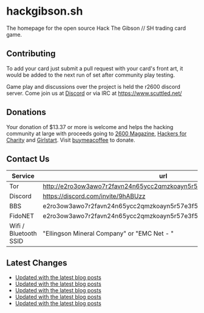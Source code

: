 # hackgibson.sh
The homepage for the open source Hack The Gibson // SH trading card game.


## Contributing

To add your card just submit a pull request with your card's front art, it would be added to the next run of set after community play testing.

Game play and discussions over the project is held the r2600 discord server. Come join us at [Discord](https://discord.com/invite/9hABUzz) or via IRC at https://www.scuttled.net/


## Donations

Your donation of $13.37 or more is welcome and helps the hacking community at large with proceeds going to [2600 Magazine](https://2600.com/), [Hackers for Charity](https://hackersforcharity.org) and [Girlstart](https://girlstart.org).  Visit [buymeacoffee](https://www.buymeacoffee.com/hackgibson.sh) to donate.


## Contact Us

Service | url
-|-
Tor | http://e2ro3ow3awo7r2favn24n65ycc2qmzkoayn5r57e3f56nvjwdcgg32ad.onion
Discord | https://discord.com/invite/9hABUzz
BBS | e2ro3ow3awo7r2favn24n65ycc2qmzkoayn5r57e3f56nvjwdcgg32ad.onion:23
FidoNET | e2ro3ow3awo7r2favn24n65ycc2qmzkoayn5r57e3f56nvjwdcgg32ad.onion:24554
Wifi / Bluetooth SSID | "Ellingson Mineral Company" or "EMC Net - <fidonet address>"

## Latest Changes
<!-- BLOG-POST-LIST:START -->
- [Updated with the latest blog posts](https://github.com/DFW2600/hackgibson.sh/commit/f743c720f117e4b44bcff0a70df22fc3c37af61a)
- [Updated with the latest blog posts](https://github.com/DFW2600/hackgibson.sh/commit/73481f44416e6a5548ed93faddf5d69e9ab0c27d)
- [Updated with the latest blog posts](https://github.com/DFW2600/hackgibson.sh/commit/9d65c840f23e14a19e869e67de89d99fb5e9b90d)
- [Updated with the latest blog posts](https://github.com/DFW2600/hackgibson.sh/commit/af7282eb2bdec8f69dbe251fb53f8ce5372b61cb)
- [Updated with the latest blog posts](https://github.com/DFW2600/hackgibson.sh/commit/c6b139c03f2ea9bfd0857ec3a48bf13e26b5a1d1)
<!-- BLOG-POST-LIST:END -->
